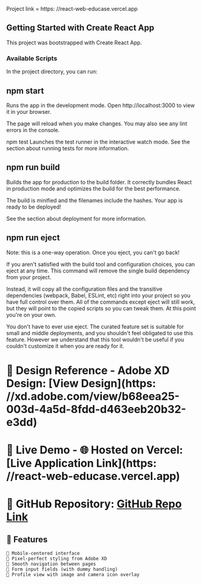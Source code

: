 Project link = https: //react-web-educase.vercel.app

## Getting Started with Create React App
This project was bootstrapped with Create React App.

### Available Scripts
In the project directory, you can run:

## npm start
Runs the app in the development mode.
Open http://localhost:3000 to view it in your browser.

The page will reload when you make changes.
You may also see any lint errors in the console.

npm test
Launches the test runner in the interactive watch mode.
See the section about running tests for more information.

## npm run build
Builds the app for production to the build folder.
It correctly bundles React in production mode and optimizes the build for the best performance.

The build is minified and the filenames include the hashes.
Your app is ready to be deployed!

See the section about deployment for more information.

## npm run eject
Note: this is a one-way operation. Once you eject, you can't go back!

If you aren't satisfied with the build tool and configuration choices, you can eject at any time. This command will remove the single build dependency from your project.

Instead, it will copy all the configuration files and the transitive dependencies (webpack, Babel, ESLint, etc) right into your project so you have full control over them. All of the commands except eject will still work, but they will point to the copied scripts so you can tweak them. At this point you're on your own.

You don't have to ever use eject. The curated feature set is suitable for small and middle deployments, and you shouldn't feel obligated to use this feature. However we understand that this tool wouldn't be useful if you couldn't customize it when you are ready for it.

# 📌 Design Reference - Adobe XD Design: [View Design](https: //xd.adobe.com/view/b68eea25-003d-4a5d-8fdd-d463eeb20b32-e3dd)
# 🚀 Live Demo - 🌐 Hosted on Vercel: [Live Application Link](https: //react-web-educase.vercel.app)
# 📁 GitHub Repository: [GitHub Repo Link](https://github.com/AasrithaChandu/Educase-Assignment)
## 📝 Features 
    📱 Mobile-centered interface 
    🎯 Pixel-perfect styling from Adobe XD 
    🔁 Smooth navigation between pages 
    🔐 Form input fields (with dummy handling) 
    👤 Profile view with image and camera icon overlay

